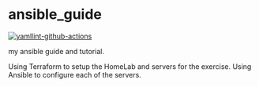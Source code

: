 # ansible_guide

[![yamllint-github-actions](https://github.com/nomsynonso/ansible_guide/actions/workflows/yamllint-actions.yml/badge.svg)](https://github.com/nomsynonso/ansible_guide/actions/workflows/yamllint-actions.yml)

my ansible guide and tutorial.

Using Terraform to setup the HomeLab and servers for the exercise.
Using Ansible to configure each of the servers.
